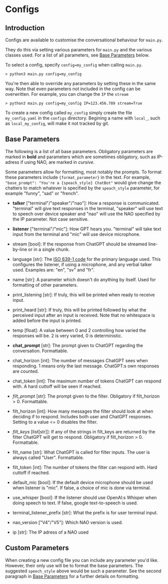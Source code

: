 # Configs

## Introduction
Configs are available to customise the conversational behaviour for `main.py`. 

They do this via setting various parameters for `main.py` and the various classes used. For a list of all parameters, see [Base Parameters](#base-parameters) below. 

To select a config, specify `config=my_config` when calling `main.py`. 
```
> python3 main.py config=my_config
```

You're then able to override any parameters by setting these in the same way. Note that even parameters not included in the config can be overwritten. For example, you can change the `IP`  the `stream` 
```
> python3 main.py config=my_config IP=123.456.789 stream=True
```

To create a new config called `my_config` simply create the file `my_config.yaml` in the `configs` directory. Begining a name with `local_`, such as `local_my_config`, will make it not tracked by git. 

## Base Parameters

The following is a list of all base parameters. Obligatory parameters are marked in **bold** and parameters which are sometimes obligatory, such as IP-adress if using NAO, are marked in *cursive*.

Some parameters allow for formatting, most notably the prompts. To format these parameters include `{format_parameter}` in the text. For example, `"base_prompt": "You're a {speach_style} ChatBot"` would give change the chatters to match whatever is specified by the `speach_style` parameter, for example "funny", "sad" or "french".

- **talker** ["terminal"/"speaker"/"nao"]: How a response is communicated. "terminal" will give text responses in the terminal, "speaker" will use text to speech over device speaker and "nao" will use the NAO specified by the IP parameter. Not case sensitive.

- **listener** ["terminal"/"mic"]: How GPT hears you. "terminal" will take text input from the terminal and "mic" will use device microphone. 

- stream [bool]: If the response from ChatGPT should be streamed line-by-line or in a single chunk.

- language [str]: The [ISO 639-1 code](https://en.wikipedia.org/wiki/List_of_ISO_639-1_codes) for the primary language used. This configures the listener, if using a microphone, and any verbal talker used. Examples are: "en", "sv" and "fr". 

- name [str]: A parameter which doesn't do anything by itself. Used for formatting of other parameters.

- print_listening [str]: If truly, this will be printed when ready to receive input. 

- print_heard [str]: If truly, this will be printed followed by what the perceived input after an input is received. Note that no whitespace is added before the input is printed.

- temp [float]: A value between 0 and 2 controlling how varied the responses will be. 2 is very varied, 0 is deterministic.

- **chat_prompt** [str]: The prompt given to ChatGPT regarding the conversation. Formattable. 

- chat_horizon [int]: The number of messages ChatGPT sees when responding. 1 means only the last message. ChatGPT:s own responses are counted.

- chat_token [int]: The maximum number of tokens ChatGPT can respond with. A hard cuttoff will be seen if reached.

- *filt_prompt* [str]: The prompt given to the filter. Obligatory if filt_horizon > 0. Formattable. 

- filt_horizon [int]: How many messages the filter should look at when deciding if to respond. Includes both user and ChatGPT responses. Setting to a value <= 0 disables the filter. 

- *filt_keys* [list[str]]: If any of the strings in filt_keys are returned by the filter ChatGPT will get to respond. Obligatory if filt_horizon > 0. Formattable. 

- filt_name [str]: What ChatGPT is called for filter inputs. The user is always called "User". Formattable.

- filt_token [int]: The number of tokens the filter can respond with. Hard cuttoff if reached. 

- default_mic [bool]: If the default device microphone should be used when listener is "mic". If false, a choice of mic is done via terminal.

- use_whisper [bool]: If the listener should use OpenAI:s Whisper when doing speech to text. If false, google text-to-speech is used. 

- terminal_listener_prefix [str]: What the prefix is for user terminal input.

- nao_version ["V4"/"V5"]: Which NAO version is used. 

- ip [str]: The IP adress of a NAO used

## Custom Parameters

When creating a new config file you can include any parameter you'd like. However, their only use will be to format the base parameters. The suggested `speech_style` above would be such a parameter. See the second paragraph in [Base Parameters](#base-parameters) for a further details on formatting. 